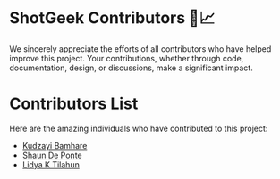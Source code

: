 # ShotGeek Contributors 🏀📈

We sincerely appreciate the efforts of all contributors who have helped improve this project. Your contributions, whether through code, documentation, design, or discussions, make a significant impact.

# Contributors List

Here are the amazing individuals who have contributed to this project:

- [Kudzayi Bamhare](https://github.com/Kudzmat)
- [Shaun De Ponte](https://github.com/nawtybean)
- [Lidya K Tilahun](https://github.com/LideviK)
